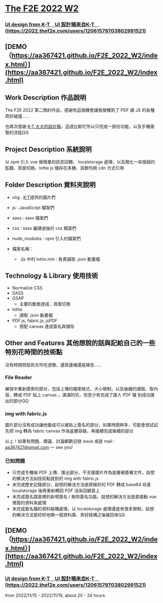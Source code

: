 # [The F2E 2022 W2](https://2022.thef2e.com/news/week2)


### **[UI design from K-T　UI 設計稿來自K-T　(https://2022.thef2e.com/users/12061579703802991521)](https://2022.thef2e.com/users/12061579703802991521)**


## [DEMO（https://aa367421.github.io/F2E_2022_W2/index.html）](https://aa367421.github.io/F2E_2022_W2/index.html)


## Work Description 作品說明


The F2E 2022 第二關的作品，感謝有這個機會讓我接觸到了 PDF 跟 JS 的各種奇妙碰撞……

也再次感謝 [K-T 大大的設計稿](https://2022.thef2e.com/users/12061579703802991521)，這週比較忙所以只完成一部份功能，以及手機瀏覽的流程QQ


## Project Description 系統說明


以 npm 引入 vue 做簡單的訊息回饋、 localstorage 處理，以及簡化一些按鈕的監聽、頁面切換、lottie.js 儲存在本機，其餘均用 cdn 方式引用


## Folder Description 資料夾說明

* img : [K-T](https://2022.thef2e.com/users/12061579703802991521)提供的圖片們
* js : JavaScript 檔案們
* sass : sass 檔案們
* css : sass 編譯過後的 css 檔案們
* node_modules : npm 引入的檔案們

* 檔案名稱：
  - ./js 中的 lottie.min : 負責讀取 .json 動畫檔


## Technology & Library 使用技術


* Normalize CSS
* SASS
* GSAP 
  - 主要的動態達成、頁面切換
* lottie
  - 讀取 .json 動畫檔
* PDF.js, fabric.js, jsPDF
  - 搭配 canvas 達成簽名與儲存
 

## Other and Features 其他想說的話與記給自己的一些特別花時間的技術點


沒有時間把技術文件吃透徹，邊寫邊補還是痛苦……

### File Reader 

練習中重新摸索的部分，包括上傳的檔案格式、大小限制，以及後續的讀取、取內容、轉成 PDF 貼上 canvas ，滿滿的坑，但至少有完成了匯入 PDF 檔 到成功匯出的部分QQ

### img with fabric.js

圖片部分沒有成功讓他變成可以被貼上簽名的部分，如果時間夠多，可能會想試試先把 img 轉為 fabric canvas 作為底層容器，再接續完成後續的部分


以上！如果有問題、建議、討論都歡迎發 issue 或是 mail : aa367421@gmail.com ～
see you!


### 已知問題

* 只完成手機端 PDF 上傳、匯出部分，不支援圖片作為底層被簽署文件，設想的解決方法如技術點提到的 img with fabric.js
* 未完成歷史記錄部分，設想的解決方法是將做好的 PDF 轉成 base64 存進 localstorage 後再重新轉回 PDF 渲染回網頁上
* 未完成簽名跳窗裡的新增簽名 / 刪除簽名功能，設想的解決方法是直接動 vue 裡面的資料來處理
* 未完成簽名檔的資料結構處理，以 localstorage 處理還是有很多限制，設想的解決方法是好好地開一個資料庫、弄好結構之後接回來QQ


## [DEMO（https://aa367421.github.io/F2E_2022_W2/index.html）](https://aa367421.github.io/F2E_2022_W2/index.html)


### **[UI design from K-T　UI 設計稿來自K-T　(https://2022.thef2e.com/users/12061579703802991521)](https://2022.thef2e.com/users/12061579703802991521)**


from 2022/11/15 - 2022/11/19, about 20 - 24 hours

